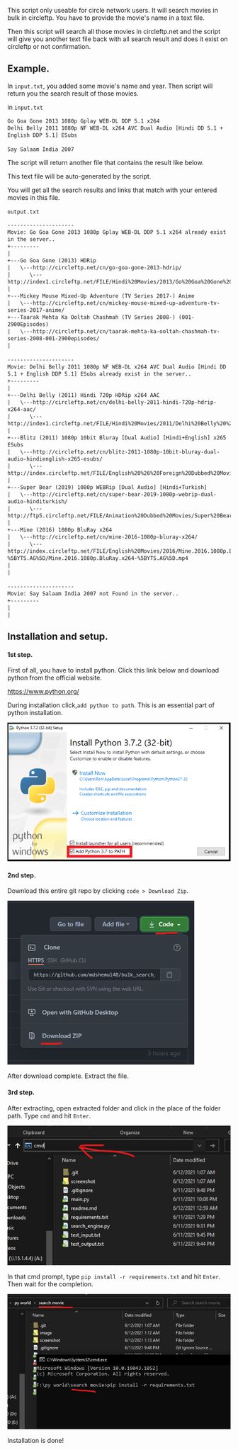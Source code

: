 This script only useable for circle network users. It will search movies in bulk in circleftp. You have to provide the movie's name in a text file.

Then this script will search all those movies in circleftp.net and the script will give you another text file back with all search result and does it exist on circleftp or not confirmation.

## Example.

In `input.txt`, you added some movie's name and year. Then script will return you the search result of those movies.

in `input.txt`

```
Go Goa Gone 2013 1080p Gplay WEB-DL DDP 5.1 x264
Delhi Belly 2011 1080p NF WEB-DL x264 AVC Dual Audio [Hindi DD 5.1 + English DDP 5.1] ESubs

Say Salaam India 2007

```

The script will return another file that contains the result like below.

This text file will be auto-generated by the script.

You will get all the search results and links that match with your entered movies in this file.

`output.txt`

```
---------------------
Movie: Go Goa Gone 2013 1080p Gplay WEB-DL DDP 5.1 x264 already exist in the server..
+---------
|
+---Go Goa Gone (2013) HDRip
|   \---http://circleftp.net/cn/go-goa-gone-2013-hdrip/
|      \---http://index1.circleftp.net/FILE/Hindi%20Movies/2013/Go%20Goa%20Gone%20%282013%29%20HDRip%20%5BOpenTsubasa%5D/Go%20Goa%20Gone%20%282013%29%20HDRip%20%5BOpenTsubasa%5D.mp4
|
+---Mickey Mouse Mixed-Up Adventure (TV Series 2017-) Anime
|   \---http://circleftp.net/cn/mickey-mouse-mixed-up-adventure-tv-series-2017-anime/
+---Taarak Mehta Ka Ooltah Chashmah (TV Series 2008-) (001-2900Episodes)
|   \---http://circleftp.net/cn/taarak-mehta-ka-ooltah-chashmah-tv-series-2008-001-2900episodes/
|

---------------------
Movie: Delhi Belly 2011 1080p NF WEB-DL x264 AVC Dual Audio [Hindi DD 5.1 + English DDP 5.1] ESubs already exist in the server..
+---------
|
+---Delhi Belly (2011) Hindi 720p HDRip x264 AAC
|   \---http://circleftp.net/cn/delhi-belly-2011-hindi-720p-hdrip-x264-aac/
|      \---http://index1.circleftp.net/FILE/Hindi%20Movies/2011/Delhi%20Belly%20%282011%29%20Hindi%20720p%20HDRip%20x264%20AAC/Delhi%20Belly%20%282011%29%20Hindi%20720p%20HDRip%20x264%20AAC.mp4
|
+---Blitz (2011) 1080p 10bit Bluray [Dual Audio] [Hindi+English] x265 ESubs
|   \---http://circleftp.net/cn/blitz-2011-1080p-10bit-bluray-dual-audio-hindienglish-x265-esubs/
|      \---http://index.circleftp.net/FILE/English%20%26%20Foreign%20Dubbed%20Movies/2011/Blitz%20%282011%29%201080p%2010bit%20Bluray%20%5BDual%20Audio%5D%20%5BHindi%2BEnglish%5D%20x265%20ESubs/Blitz%20%282011%29%201080p%2010bit%20Bluray%20%5BDual%20Audio%5D%20%5BHindi%2BEnglish%5D%20x265%20ESubs.mkv
|
+---Super Bear (2019) 1080p WEBRip [Dual Audio] [Hindi+Turkish]
|   \---http://circleftp.net/cn/super-bear-2019-1080p-webrip-dual-audio-hinditurkish/
|      \---http://ftp5.circleftp.net/FILE/Animation%20Dubbed%20Movies/Super%20Bear%20%282019%29%201080p%20WEBRip%20%5BDual%20Audio%5D%20%5BHindi%2BTurkish%5D/Super%20Bear%20%282019%29%201080p%20WEBRip%20%5BDual%20Audio%5D%20%5BHindi%2BTurkish%5D%20.mkv
|
+---Mine (2016) 1080p BluRay x264
|   \---http://circleftp.net/cn/mine-2016-1080p-bluray-x264/
|      \---http://index.circleftp.net/FILE/English%20Movies/2016/Mine.2016.1080p.BluRay.x264-%5BYTS.AG%5D/Mine.2016.1080p.BluRay.x264-%5BYTS.AG%5D.mp4
|
|

---------------------
Movie: Say Salaam India 2007 not Found in the server..
+---------
|
|
```

## Installation and setup.

#### 1st step.

First of all, you have to install python.
Click this link below and download python from the official website.

https://www.python.org/

During installation click,`add python to path`. This is an essential part of python installation.

![ScreenShot](screenshot/add_Python_to_Path.png)

#### 2nd step.

Download this entire git repo by clicking `code > Download Zip`.

![ScreenShot](screenshot/download.png)

After download complete. Extract the file.

#### 3rd step.

After extracting, open extracted folder and click in the place of the folder path. Type `cmd` and hit `Enter`.

![ScreenShot](screenshot/1623438770968.png)

In that cmd prompt, type `pip install -r requirements.txt` and hit `Enter`. Then wait for the completion.

![ScreenShot](screenshot/install.png)

Installation is done!
